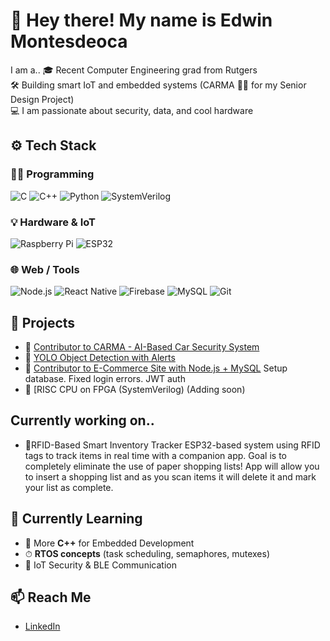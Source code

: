 
<!--
**emontes003/emontes003** is a ✨ _special_ ✨ repository because its `README.md` (this file) appears on your GitHub profile.

Here are some ideas to get you started:

- 🔭 I’m currently working on ...
- 🌱 I’m currently learning ...
- 👯 I’m looking to collaborate on ...
- 🤔 I’m looking for help with ...
- 💬 Ask me about ...
- 📫 How to reach me: ...
- 😄 Pronouns: ...
- ⚡ Fun fact: ...
-->


# 👋 Hey there! My name is Edwin Montesdeoca
I am a..
🎓 Recent Computer Engineering grad from Rutgers  
🛠 Building smart IoT and embedded systems (CARMA 🚗💨 for my Senior Design Project)  
💻 I am passionate about security, data, and cool hardware

## ⚙️ Tech Stack
### 👨‍💻 Programming
![C](https://img.shields.io/badge/-C-05122A?style=flat&logo=c)
![C++](https://img.shields.io/badge/-C++-05122A?style=flat&logo=cpp)
![Python](https://img.shields.io/badge/-Python-05122A?style=flat&logo=python)
![SystemVerilog](https://img.shields.io/badge/-SystemVerilog-05122A?style=flat&logo=verilog)

### 💡 Hardware & IoT
![Raspberry Pi](https://img.shields.io/badge/-RaspberryPi-05122A?style=flat&logo=raspberry-pi)
![ESP32](https://img.shields.io/badge/-ESP32-05122A?style=flat&logo=esphome)

### 🌐 Web / Tools
![Node.js](https://img.shields.io/badge/-Node.js-05122A?style=flat&logo=node.js)
![React Native](https://img.shields.io/badge/-React%20Native-05122A?style=flat&logo=react)
![Firebase](https://img.shields.io/badge/-Firebase-05122A?style=flat&logo=firebase)
![MySQL](https://img.shields.io/badge/-MySQL-05122A?style=flat&logo=mysql)
![Git](https://img.shields.io/badge/-Git-05122A?style=flat&logo=git)

## 🚀 Projects
- 🎥 [Contributor to CARMA - AI-Based Car Security System](https://github.com/emontes003/Capstone-CARMA)
- 🧠 [YOLO Object Detection with Alerts](https://github.com/emontes003/yolo-model-carma)
- 🛒 [Contributor to E-Commerce Site with Node.js + MySQL](https://github.com/j10shah/retail-website)
    Setup database. Fixed login errors. JWT auth
- 🧮 [RISC CPU on FPGA (SystemVerilog) (Adding soon)

## Currently working on..
- 📶RFID-Based Smart Inventory Tracker
  ESP32-based system using RFID tags to track items in real time with a companion app.
  Goal is to completely eliminate the use of paper shopping lists!
  App will allow you to insert a shopping list and as you scan items it will delete it and mark your list as complete.

## 📘 Currently Learning
- 🔧 More **C++** for Embedded Development
- ⏱ **RTOS concepts** (task scheduling, semaphores, mutexes)
- 🔐 IoT Security & BLE Communication

## 📫 Reach Me
- [LinkedIn](https://www.linkedin.com/in/edwin-montesdeoca-39597b260/)
